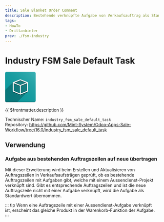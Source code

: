 ```yaml
---
title: Sale Blanket Order Comment
description: Bestehende verknüpfte Aufgabe von Verkaufsauftrag als Standardwert für Aussendienst verwenden. 
tags:
- HowTo
- Drittanbieter
prev: ./fsm-industry
---
```

# Industry FSM Sale Default Task
![icon_oms_box](assets/icon_oms_box.png)

{{ $frontmatter.description }}

Technischer Name: `industry_fsm_sale_default_task`\
Repository: <https://github.com/Mint-System/Odoo-Apps-Sale-Workflow/tree/16.0/industry_fsm_sale_default_task>

## Verwendung

### Aufgabe aus bestehenden Auftragszeilen auf neue übertragen

Mit dieser Erweiterung wird beim Erstellen und Aktualisieren von Auftragszeilen in Verkaufsaufsträgen geprüft, ob es bestehende Auftragszeilen mit Aufgaben gibt, welche mit einem Aussendienst-Projekt verknüpft sind. Gibt es entsprechende Auftragszeilen und ist die neue Auftragszeile nicht mit einer Aufgabe verknüpft, wird die Aufgabe als Standardwert übernommen.

::: tip
Wenn eine Auftragszeile mit einer Aussendienst-Aufgabe verknüpft ist, erscheint das gleiche Produkt in der Warenkorb-Funktion der Aufgabe.
:::